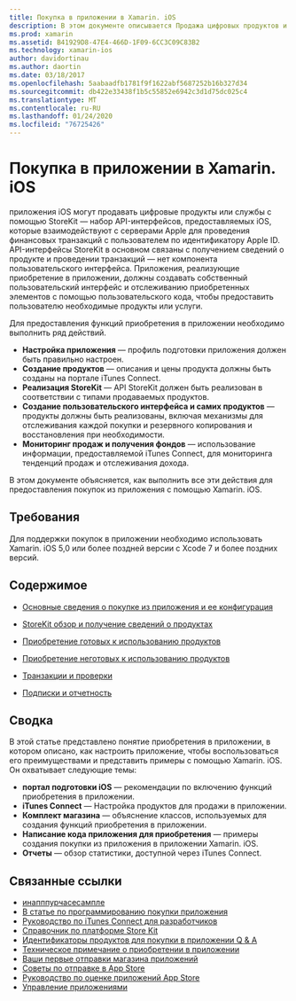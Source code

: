 ```yaml
---
title: Покупка в приложении в Xamarin. iOS
description: В этом документе описывается Продажа цифровых продуктов и служб с помощью API-интерфейсов StoreKit. Он содержит ссылки на руководства, которые обсуждают конфигурацию, потребляемые продукты, непотребленные продукты, транзакции, подписки и многое другое.
ms.prod: xamarin
ms.assetid: B41929D8-47E4-466D-1F09-6CC3C09C83B2
ms.technology: xamarin-ios
author: davidortinau
ms.author: daortin
ms.date: 03/18/2017
ms.openlocfilehash: 5aabaadfb1781f9f1622abf5687252b16b327d34
ms.sourcegitcommit: db422e33438f1b5c55852e6942c3d1d75dc025c4
ms.translationtype: MT
ms.contentlocale: ru-RU
ms.lasthandoff: 01/24/2020
ms.locfileid: "76725426"
---
```

# <a name="in-app-purchasing-in-xamarinios"></a>Покупка в приложении в Xamarin. iOS

приложения iOS могут продавать цифровые продукты или службы с помощью StoreKit — набор API-интерфейсов, предоставляемых iOS, которые взаимодействуют с серверами Apple для проведения финансовых транзакций с пользователем по идентификатору Apple ID. API-интерфейсы StoreKit в основном связаны с получением сведений о продукте и проведении транзакций — нет компонента пользовательского интерфейса. Приложения, реализующие приобретение в приложении, должны создавать собственный пользовательский интерфейс и отслеживанию приобретенных элементов с помощью пользовательского кода, чтобы предоставить пользователю необходимые продукты или услуги.

Для предоставления функций приобретения в приложении необходимо выполнить ряд действий.

- **Настройка приложения** — профиль подготовки приложения должен быть правильно настроен.
- **Создание продуктов** — описания и цены продукта должны быть созданы на портале iTunes Connect.
- **Реализация StoreKit** — API StoreKit должен быть реализован в соответствии с типами продаваемых продуктов.
- **Создание пользовательского интерфейса и самих продуктов** — продукты должны быть реализованы, включая механизмы для отслеживания каждой покупки и резервного копирования и восстановления при необходимости.
- **Мониторинг продаж и получения фондов** — использование информации, предоставляемой iTunes Connect, для мониторинга тенденций продаж и отслеживания дохода.

В этом документе объясняется, как выполнить все эти действия для предоставления покупок из приложения с помощью Xamarin. iOS.

## <a name="requirements"></a>Требования

Для поддержки покупок в приложении необходимо использовать Xamarin. iOS 5,0 или более поздней версии с Xcode 7 и более поздних версий.

## <a name="contents"></a>Содержимое

- [Основные сведения о покупке из приложения и ее конфигурация](~/ios/platform/in-app-purchasing/in-app-purchase-basics-and-configuration.md)

- [StoreKit обзор и получение сведений о продуктах](~/ios/platform/in-app-purchasing/store-kit-overview-and-retreiving-product-information.md)

- [Приобретение готовых к использованию продуктов](~/ios/platform/in-app-purchasing/purchasing-consumable-products.md)

- [Приобретение неготовых к использованию продуктов](~/ios/platform/in-app-purchasing/purchasing-non-consumable-products.md)

- [Транзакции и проверки](~/ios/platform/in-app-purchasing/transactions-and-verification.md)

- [Подписки и отчетность](~/ios/platform/in-app-purchasing/subscriptions-and-reporting.md)

## <a name="summary"></a>Сводка

В этой статье представлено понятие приобретения в приложении, в котором описано, как настроить приложение, чтобы воспользоваться его преимуществами и представить примеры с помощью Xamarin. iOS. Он охватывает следующие темы:

- **портал подготовки iOS** — рекомендации по включению функций приобретения в приложении.
- **iTunes Connect** — Настройка продуктов для продажи в приложении.
- **Комплект магазина** — объяснение классов, используемых для создания функций приобретения в приложении.
- **Написание кода приложения для приобретения** — примеры создания покупки из приложения в приложении Xamarin. iOS.
- **Отчеты** — обзор статистики, доступной через iTunes Connect.

## <a name="related-links"></a>Связанные ссылки

- [инапппурчасесампле](https://docs.microsoft.com/samples/xamarin/ios-samples/storekit/)
- [В статье по программированию покупки приложения](https://developer.apple.com/library/ios/documentation/NetworkingInternet/Conceptual/StoreKitGuide/Introduction.html)
- [Руководство по iTunes Connect для разработчиков](https://developer.apple.com/library/ios/documentation/LanguagesUtilities/Conceptual/iTunesConnect_Guide/iTunesConnect_Guide.pdf)
- [Справочник по платформе Store Kit](https://developer.apple.com/library/ios/documentation/StoreKit/Reference/StoreKit_Collection/StoreKit_Collection.pdf)
- [Идентификаторы продуктов для покупки в приложении Q & A](https://developer.apple.com/library/ios/#qa/qa1329/_index.html)
- [Техническое примечание о приобретении в приложении](https://developer.apple.com/library/ios/#technotes/tn2259/_index.html)
- [Ваши первые отправки магазина приложений](https://developer.apple.com/library/ios/documentation/IDEs/Conceptual/AppDistributionGuide/Introduction/Introduction.html)
- [Советы по отправке в App Store](https://developer.apple.com/appstore/resources/submission/tips.html)
- [Руководство по оценке приложений App Store](https://developer.apple.com/appstore/resources/approval/guidelines.html)
- [Управление приложениями](https://developer.apple.com/appstore/resources/managing/index.html)
